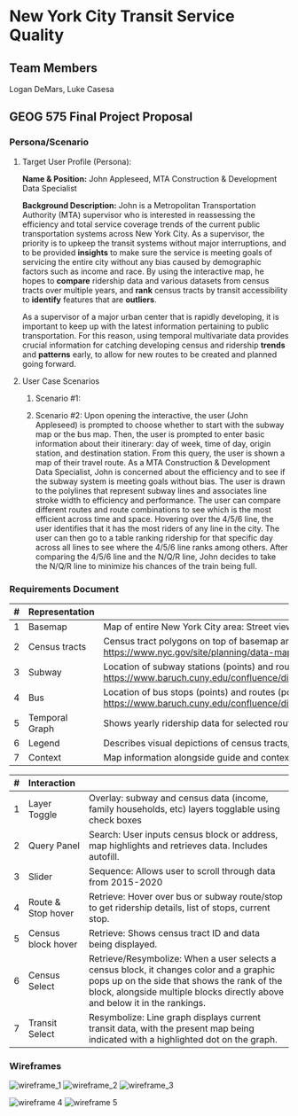 # New York City Transit Service Quality

## Team Members
Logan DeMars, Luke Casesa

## GEOG 575 Final Project Proposal
### Persona/Scenario
1. Target User Profile (Persona):

    **Name & Position:** John Appleseed,  MTA Construction & Development Data Specialist

    **Background Description:** John is a Metropolitan Transportation Authority (MTA) supervisor who is interested in reassessing the efficiency and total service coverage trends of the current public transportation systems across New York City. As a supervisor, the priority is to upkeep the transit systems without major interruptions, and to be provided **insights** to make sure the service is meeting goals of servicing the entire city without any bias caused by demographic factors such as income and race. By using the interactive map, he hopes to **compare** ridership data and various datasets from census tracts over multiple years, and **rank** census tracts by transit accessibility to **identify** features that are **outliers**. 

	As a supervisor of a major urban center that is rapidly developing, it is important to keep up with the latest information pertaining to public transportation. For this reason, using temporal multivariate data provides crucial information for catching developing census and ridership **trends** and **patterns** early, to allow for new routes to be created and planned going forward. 

2. User Case Scenarios
    1. Scenario #1:


    2. Scenario #2:
    Upon opening the interactive, the user (John Appleseed) is prompted to choose whether to start with the subway map or the bus map. Then, the user is prompted to enter basic information about their itinerary: day of week, time of day, origin station, and destination station. From this query, the user is shown a map of their travel route. As a MTA Construction & Development Data Specialist, John is concerned about the efficiency and to see if the subway system is meeting goals without bias. The user is drawn to the polylines that represent subway lines and associates line stroke width to efficiency and performance. The user can compare different routes and route combinations to see which is the most efficient across time and space. Hovering over the 4/5/6 line, the user identifies that it has the most riders of any line in the city. The user can then go to a table ranking ridership for that specific day across all lines to see where the 4/5/6 line ranks among others. After comparing the 4/5/6 line and the N/Q/R line, John decides to take the N/Q/R line to minimize his chances of the train being full.


### Requirements Document    

| # |   Representation            |                                                                                                                                                              |
| :------------- | :------------ | :----------------------------------------------------------------------------------------------------------------------------------------------------------- |
| 1              | Basemap       | Map of entire New York City area: Street view (subway lines grey until clicked or hovered on)                                                                                                                |
| 2              | Census tracts | Census tract polygons on top of basemap and below subway/bus data https://www.nyc.gov/site/planning/data-maps/open-data/census-download-metadata.page        |
| 3              | Subway        | Location of subway stations (points) and routes (polylines) https://www.baruch.cuny.edu/confluence/display/geoportal/NYC+Mass+Transit+Spatial+Layers+Archive |
| 4              | Bus           | Location of bus stops (points) and routes (polylines) https://www.baruch.cuny.edu/confluence/display/geoportal/NYC+Mass+Transit+Spatial+Layers+Archive       |
| 5              | Temporal Graph  | Shows yearly ridership data for selected route/station, line graph.                                                                                          |
| 6              | Legend        | Describes visual depictions of census tracts, routes, and stops                                                                                              |
| 7              | Context       | Map information alongside guide and context for users                                                                                                        |

| # |    Interaction                |                                                                                                                                                                                                                       |
| :---------- | :----------------- | :-------------------------------------------------------------------------------------------------------------------------------------------------------------------------------------------------------------------- |
| 1           | Layer Toggle       | Overlay: subway and census data (income, family households, etc) layers togglable using check boxes                                                                                                                 |
| 2           | Query Panel        | Search: User inputs census block or address, map highlights and retrieves data. Includes autofill.                                                                                                                    |
| 3           | Slider         | Sequence: Allows user to scroll through data from 2015-2020                                                                                                                                                           |
| 4           | Route & Stop hover | Retrieve: Hover over bus or subway route/stop to get ridership details, list of stops, current stop.                                                                                                                  |
| 5           | Census block hover | Retrieve: Shows census tract ID and data being displayed.                                                                                                                                                             |
| 6           | Census Select      | Retrieve/Resymbolize: When a user selects a census block, it changes color and a graphic pops up on the side that shows the rank of the block, alongside multiple blocks directly above and below it in the rankings. |
| 7           | Transit Select     | Resymbolize: Line graph displays current transit data, with the present map being indicated with a highlighted dot on the graph.                                                                                      |


    
### Wireframes
![wireframe_1](https://user-images.githubusercontent.com/99845984/231393174-3420a1e5-fa88-4ce4-9729-140979cdd671.jpg)
![wireframe_2](https://user-images.githubusercontent.com/99845984/231393787-bddfad93-2d05-4a29-84e6-a552a61d6338.jpg)
![wireframe_3](https://user-images.githubusercontent.com/99845984/231393813-8c366e45-3517-4b5e-8080-dbd520895e33.jpg)

![wireframe 4](https://user-images.githubusercontent.com/117290490/231512169-ac251e91-c0ae-4e92-89d4-dd87e5143535.jpeg)
![wireframe 5](https://user-images.githubusercontent.com/117290490/231512189-272060c2-10fd-4fcd-9935-46170bd058a8.jpeg)
